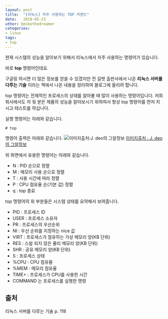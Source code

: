```yaml
---
layout: post
title:  "[리눅스] 자주 사용하는 TOP 커맨드"
date:   2018-05-23
uthor: bmikethedreamer
categories:
- linux
tags:
- top
---
```

현재 시스템의 성능을 알아보기 위해서 리눅스에서 자주 사용하는 명령어가 있습니다.

바로  **top** 명령어인데요.

구글링  하시면 더 많은 정보를 얻을 수 있겠지만 전 길벗 출판사에서 나온 **리눅스 서버를 다루는 기술** 이라는 책에서 나온 내용을 정리하여 블로그에 올리려 합니다.

top 명령어는 전체적인 프로세스의 상태를 알아볼 때 많이 사용하는 명령어입니다. 저희 회사에서도 저 윗 분은 제품의 성능을 알아보시기 위하여서 항상 top 명령어를 먼저 치시고 테스트를 하십니다.

실행 명령어는 아래와 같습니다.

    # top

명령어 출력은 아래와 같습니다.
![이미지출처:J. deo의 그알정보](http://cfile1.uf.tistory.com/image/996F8C335A55B9D92AA7AA)
[이미지출처 : J. deo의 그알정보](http://arer.tistory.com/92)

위 화면에서 유용한 명령어는 아래와 같습니다.

* N : PID 순으로 정렬
* M : 메모리 사용 순으로 정렬
* T : 사용 시간에 따라 정렬
* P : CPU 점유율 순(기본 값) 정렬
* q : top 종료

top 명령어의 위 부분들은 시스템 상태를 요약해서 보여줍니다.

* PID : 프로세스 ID
* USER : 프로세스 소유자
* PR : 프로세스의 우선순위
* NI : 우선 순위를 지정하는 nice 값
* VIRT : 프로세스가 점유하는 가상 메모리 양(KB 단위)
* RES : 스왑 되지 않은 물리 메모리 양(KB 단위)
* SHR : 공유 메모리 양(KB 단위)
* S : 프로세스 상태
* %CPU : CPU 점유율
* %MEM : 메모리 점유율
* TIME+ : 프로세스가 CPU를 사용한 시간
* COMMAND 는 프로세스를 실행한 명령

## 출처
리눅스 서버를 다루는 기술 p. 118


